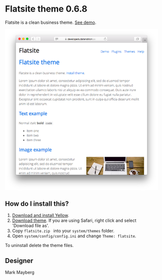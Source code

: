 Flatsite theme 0.6.8
====================
Flatsite is a clean business theme. [See demo](https://developers.datenstrom.se/themes/flatsite-theme).

<p align="center"><img src="flatsite-screenshot.png?raw=true" alt="Screenshot"></p>

How do I install this?
----------------------
1. [Download and install Yellow](https://github.com/datenstrom/yellow/).
2. [Download theme](https://github.com/datenstrom/yellow-themes/raw/master/zip/flatsite.zip). If you are using Safari, right click and select 'Download file as'.
3. Copy `flatsite.zip ` into your `system/themes` folder.
4. Open `system/config/config.ini` and change `Theme: flatsite`.

To uninstall delete the theme files.

Designer
--------
Mark Mayberg
